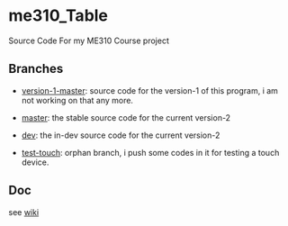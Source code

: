 # me310_Table

Source Code For my ME310 Course project


## Branches

- [version-1-master](https://github.com/BenBBear/me310_Table/tree/version-1-master): source code for the version-1 of this program, i am not working on that any more.

- [master](https://github.com/BenBBear/me310_Table): the stable source code for the current version-2

- [dev](https://github.com/BenBBear/me310_Table/tree/dev): the in-dev source code for the current version-2

- [test-touch](https://github.com/BenBBear/me310_Table/tree/test-touch): orphan branch, i push some codes in it for testing a touch device.


## Doc

see [wiki](https://github.com/BenBBear/me310_Table/wiki)
